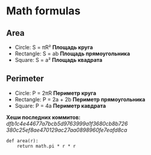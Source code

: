 # Math formulas
## Area
- Circle: S = πR²
**Площадь круга**
- Rectangle: S = ab
**Площадь прямоугольника**
- Square: S = a²
**Площадь квадрата**

## Perimeter
- Circle: P = 2πR
**Периметр круга**
- Rectangle: P = 2a + 2b
**Периметр прямоугольника**
- Square: P = 4a
**Периметр кавдрата**

**Хеши последних коммитов:**
_dfb1c4e44677a7bcb5d9763999a1f3680cb8b726_
_380c25ef8ae470129ac27aa0898960fe7eafd8ca_

```
def area(r):
    return math.pi * r * r
```
